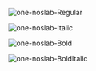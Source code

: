 ![one-noslab-Regular](https://user-images.githubusercontent.com/23739434/75572365-a75e1380-5a52-11ea-82f8-d0ada608e41c.png)

![one-noslab-Italic](https://user-images.githubusercontent.com/23739434/75572364-a75e1380-5a52-11ea-9143-98e11954b613.png)

![one-noslab-Bold](https://user-images.githubusercontent.com/23739434/75572361-a6c57d00-5a52-11ea-88f0-d31d9f6235ff.png)

![one-noslab-BoldItalic](https://user-images.githubusercontent.com/23739434/75572363-a6c57d00-5a52-11ea-8e5d-1aec07b8f2e3.png)


